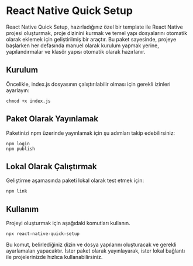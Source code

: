 # React Native Quick Setup

React Native Quick Setup, hazırladığınız özel bir template ile React Native projesi oluşturmak, proje dizinini kurmak ve temel yapı dosyalarını otomatik olarak eklemek için geliştirilmiş bir araçtır. Bu paket sayesinde, projeye başlarken her defasında manuel olarak kurulum yapmak yerine, yapılandırmalar ve klasör yapısı otomatik olarak hazırlanır.

## Kurulum

Öncelikle, index.js dosyasının çalıştırılabilir olması için gerekli izinleri ayarlayın:

```
chmod +x index.js
```

## Paket Olarak Yayınlamak

Paketinizi npm üzerinde yayınlamak için şu adımları takip edebilirsiniz:

```
npm login
npm publish
```

## Lokal Olarak Çalıştırmak

Geliştirme aşamasında paketi lokal olarak test etmek için:

```
npm link
```

## Kullanım

Projeyi oluşturmak için aşağıdaki komutları kullanın.

```
npx react-native-quick-setup
```

Bu komut, belirlediğiniz dizin ve dosya yapılarını oluşturacak ve gerekli ayarlamaları yapacaktır. İster paket olarak yayınlayarak, ister lokal bağlantı ile projelerinizde hızlıca kullanabilirsiniz.